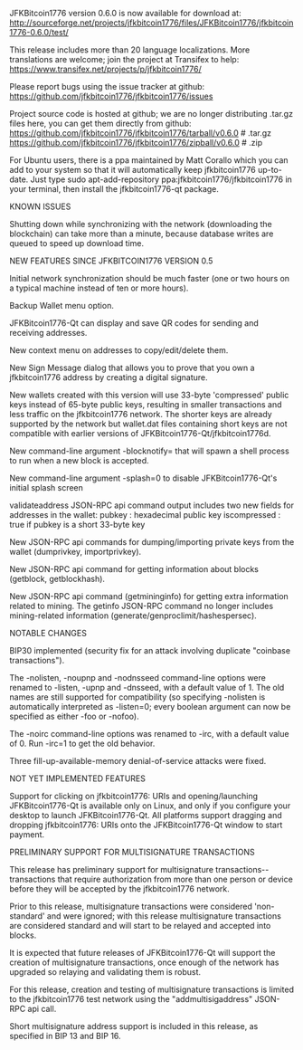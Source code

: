 JFKBitcoin1776 version 0.6.0 is now available for download at:
http://sourceforge.net/projects/jfkbitcoin1776/files/JFKBitcoin1776/jfkbitcoin1776-0.6.0/test/

This release includes more than 20 language localizations.
More translations are welcome; join the
project at Transifex to help:
https://www.transifex.net/projects/p/jfkbitcoin1776/

Please report bugs using the issue tracker at github:
https://github.com/jfkbitcoin1776/jfkbitcoin1776/issues

Project source code is hosted at github; we are no longer
distributing .tar.gz files here, you can get them
directly from github:
https://github.com/jfkbitcoin1776/jfkbitcoin1776/tarball/v0.6.0  # .tar.gz
https://github.com/jfkbitcoin1776/jfkbitcoin1776/zipball/v0.6.0  # .zip

For Ubuntu users, there is a ppa maintained by Matt Corallo which
you can add to your system so that it will automatically keep
jfkbitcoin1776 up-to-date.  Just type
sudo apt-add-repository ppa:jfkbitcoin1776/jfkbitcoin1776
in your terminal, then install the jfkbitcoin1776-qt package.


KNOWN ISSUES

Shutting down while synchronizing with the network
(downloading the blockchain) can take more than a minute,
because database writes are queued to speed up download
time.


NEW FEATURES SINCE JFKBITCOIN1776 VERSION 0.5

Initial network synchronization should be much faster
(one or two hours on a typical machine instead of ten or more
hours).

Backup Wallet menu option.

JFKBitcoin1776-Qt can display and save QR codes for sending
and receiving addresses.

New context menu on addresses to copy/edit/delete them.

New Sign Message dialog that allows you to prove that you
own a jfkbitcoin1776 address by creating a digital
signature.

New wallets created with this version will
use 33-byte 'compressed' public keys instead of
65-byte public keys, resulting in smaller
transactions and less traffic on the jfkbitcoin1776
network. The shorter keys are already supported
by the network but wallet.dat files containing
short keys are not compatible with earlier
versions of JFKBitcoin1776-Qt/jfkbitcoin1776d.

New command-line argument -blocknotify=<command>
that will spawn a shell process to run <command> 
when a new block is accepted.

New command-line argument -splash=0 to disable
JFKBitcoin1776-Qt's initial splash screen

validateaddress JSON-RPC api command output includes
two new fields for addresses in the wallet:
pubkey : hexadecimal public key
iscompressed : true if pubkey is a short 33-byte key

New JSON-RPC api commands for dumping/importing
private keys from the wallet (dumprivkey, importprivkey).

New JSON-RPC api command for getting information about
blocks (getblock, getblockhash).

New JSON-RPC api command (getmininginfo) for getting
extra information related to mining. The getinfo
JSON-RPC command no longer includes mining-related
information (generate/genproclimit/hashespersec).



NOTABLE CHANGES

BIP30 implemented (security fix for an attack involving
duplicate "coinbase transactions").

The -nolisten, -noupnp and -nodnsseed command-line
options were renamed to -listen, -upnp and -dnsseed,
with a default value of 1. The old names are still
supported for compatibility (so specifying -nolisten
is automatically interpreted as -listen=0; every
boolean argument can now be specified as either
-foo or -nofoo).

The -noirc command-line options was renamed to
-irc, with a default value of 0. Run -irc=1 to
get the old behavior.

Three fill-up-available-memory denial-of-service
attacks were fixed.


NOT YET IMPLEMENTED FEATURES

Support for clicking on jfkbitcoin1776: URIs and
opening/launching JFKBitcoin1776-Qt is available only on Linux,
and only if you configure your desktop to launch
JFKBitcoin1776-Qt. All platforms support dragging and dropping
jfkbitcoin1776: URIs onto the JFKBitcoin1776-Qt window to start
payment.


PRELIMINARY SUPPORT FOR MULTISIGNATURE TRANSACTIONS

This release has preliminary support for multisignature
transactions-- transactions that require authorization
from more than one person or device before they
will be accepted by the jfkbitcoin1776 network.

Prior to this release, multisignature transactions
were considered 'non-standard' and were ignored;
with this release multisignature transactions are
considered standard and will start to be relayed
and accepted into blocks.

It is expected that future releases of JFKBitcoin1776-Qt
will support the creation of multisignature transactions,
once enough of the network has upgraded so relaying
and validating them is robust.

For this release, creation and testing of multisignature
transactions is limited to the jfkbitcoin1776 test network using
the "addmultisigaddress" JSON-RPC api call.

Short multisignature address support is included in this
release, as specified in BIP 13 and BIP 16.
